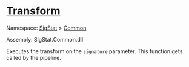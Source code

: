 # [Transform](./ITransformation-100663461.md)

Namespace: [SigStat]() > [Common](./../README.md)

Assembly: SigStat.Common.dll

Executes the transform on the `signature` parameter.  This function gets called by the pipeline.
